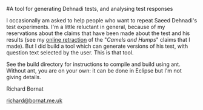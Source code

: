 #A tool for generating Dehnadi tests, and analysing test responses

I occasionally am asked to help people who want to repeat Saeed Dehnadi's test experiments. I'm a little reluctant in general, because of my reservations about the claims that have been made about the test and his results (see my [online retraction](http://www.eis.mdx.ac.uk/staffpages/r_bornat/papers/camel_hump_retraction.pdf) of the "_Camels and Humps_" claims that I made). But I did build a tool which can generate versions of his test, with question text selected by the user. This is that tool.

See the build directory for instructions to compile and build using ant. Without ant, you are on your own: it can be done in Eclipse but I'm not giving details.

Richard Bornat

richard@bornat.me.uk
